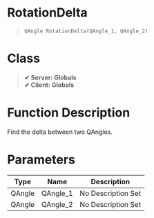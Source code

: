 # RotationDelta
> `QAngle RotationDelta(QAngle_1, QAngle_2)`
# Class
> __✔ Server: Globals__  
> __✔ Client: Globals__  
# Function Description
Find the delta between two QAngles.
# Parameters
Type|Name|Description
--|--|--
QAngle|QAngle_1|No Description Set
QAngle|QAngle_2|No Description Set
